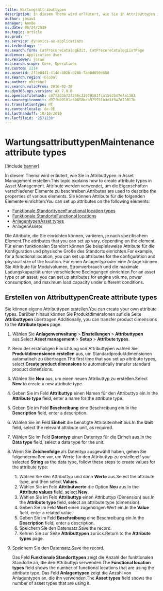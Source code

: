 ```yaml
---
title: Wartungsattributtypen
description: In diesem Thema wird erläutert, wie Sie in Attributtypen in Asset Management erstellen.
author: josaw1
manager: AnnBe
ms.date: 06/24/2019
ms.topic: article
ms.prod: ''
ms.service: dynamics-ax-applications
ms.technology: ''
ms.search.form: CatProcureCatalogEdit, CatProcureCatalogListPage
audience: Application User
ms.reviewer: josaw
ms.search.scope: Core, Operations
ms.custom: 2214
ms.assetid: 2f3e0441-414d-402b-b28b-7ab0d650d658
ms.search.region: Global
ms.author: mkirknel
ms.search.validFrom: 2016-02-28
ms.dyn365.ops.version: AX 7.0.0
ms.openlocfilehash: c07f303b72f286c33979181fca1592b47efa1303
ms.sourcegitcommit: d37fb09101c30858bcb975931b3d8f947d72017b
ms.translationtype: HT
ms.contentlocale: de-DE
ms.lasthandoff: 10/10/2019
ms.locfileid: "2571230"
---
```

# <a name="maintenance-attribute-types"></a><span data-ttu-id="b457c-103">Wartungsattributtypen</span><span class="sxs-lookup"><span data-stu-id="b457c-103">Maintenance attribute types</span></span>

[!include [banner](../../includes/banner.md)]

 

<span data-ttu-id="b457c-104">In diesem Thema wird erläutert, wie Sie in Attributtypen in Asset Management erstellen.</span><span class="sxs-lookup"><span data-stu-id="b457c-104">This topic explains how to create attribute types in Asset Management.</span></span> <span data-ttu-id="b457c-105">Attribute werden verwendet, um die Eigenschaften verschiedener Elemente zu beschreiben.</span><span class="sxs-lookup"><span data-stu-id="b457c-105">Attributes are used to describe the properties of various elements.</span></span> <span data-ttu-id="b457c-106">Sie können Attribute für die folgenden Elemente einrichten:</span><span class="sxs-lookup"><span data-stu-id="b457c-106">You can set up attributes on the following elements:</span></span>

- [<span data-ttu-id="b457c-107">Funktionale Standorttypen</span><span class="sxs-lookup"><span data-stu-id="b457c-107">Functional location types</span></span>](../setup-for-functional-locations/functional-location-types.md)
- [<span data-ttu-id="b457c-108">Funktionale Standorte</span><span class="sxs-lookup"><span data-stu-id="b457c-108">Functional locations</span></span>](../functional-locations/create-functional-locations.md)
- [<span data-ttu-id="b457c-109">Anlagentypen</span><span class="sxs-lookup"><span data-stu-id="b457c-109">Asset types</span></span>](../setup-for-objects/object-types.md)
- <span data-ttu-id="b457c-110">Anlagen</span><span class="sxs-lookup"><span data-stu-id="b457c-110">Assets</span></span>

<span data-ttu-id="b457c-111">Die Attribute, die Sie einrichten können, variieren, je nach spezifischem Element.</span><span class="sxs-lookup"><span data-stu-id="b457c-111">The attributes that you can set up vary, depending on the element.</span></span> <span data-ttu-id="b457c-112">Für einen funktionalen Standort können Sie beispielsweise Attribute für die Konfiguration und physische Größe des Standorts einrichten.</span><span class="sxs-lookup"><span data-stu-id="b457c-112">For example, for a functional location, you can set up attributes for the configuration and physical size of the location.</span></span> <span data-ttu-id="b457c-113">Für einen Anlagentyp oder eine Anlage können Sie Attribute für Modulvolumen, Stromverbrauch und die maximale Ladungskapazität unter verschiedene Bedingungen einrichten.</span><span class="sxs-lookup"><span data-stu-id="b457c-113">For an asset type or an asset, you can set up attributes for engine volume, power consumption, and maximum load capacity under different conditions.</span></span>

## <a name="create-attribute-types"></a><span data-ttu-id="b457c-114">Erstellen von Attributtypen</span><span class="sxs-lookup"><span data-stu-id="b457c-114">Create attribute types</span></span>

<span data-ttu-id="b457c-115">Sie können eigene Attributtypen erstellen.</span><span class="sxs-lookup"><span data-stu-id="b457c-115">You can create your own attribute types.</span></span> <span data-ttu-id="b457c-116">Darüber hinaus können Sie Produktdimensionen auf die Seite **Attributtypen** übertragen.</span><span class="sxs-lookup"><span data-stu-id="b457c-116">Additionally, you can transfer product dimensions to the **Attribute types** page.</span></span>

1. <span data-ttu-id="b457c-117">Wählen Sie **Anlagenverwaltung** \> **Einstellungen** \> **Attributtypen** aus.</span><span class="sxs-lookup"><span data-stu-id="b457c-117">Select **Asset management** \> **Setup** \> **Attribute types**.</span></span>
2. <span data-ttu-id="b457c-118">Beim der erstmaligen Einrichtung von Attributtypen wählen Sie **Produktdimensionen erstellen** aus, um Standardproduktdimensionen automatisch zu übertragen.</span><span class="sxs-lookup"><span data-stu-id="b457c-118">The first time that you set up attribute types, select **Create product dimensions** to automatically transfer standard product dimensions.</span></span>
3. <span data-ttu-id="b457c-119">Wählen Sie **Neu** aus, um einen neuen Attributtyp zu erstellen.</span><span class="sxs-lookup"><span data-stu-id="b457c-119">Select **New** to create a new attribute type.</span></span>
4. <span data-ttu-id="b457c-120">Geben Sie im Feld **Attributtyp** einen Namen für den Attributtyp ein.</span><span class="sxs-lookup"><span data-stu-id="b457c-120">In the **Attribute type** field, enter a name for the attribute type.</span></span>
5. <span data-ttu-id="b457c-121">Geben Sie im Feld **Beschreibung** eine Beschreibung ein.</span><span class="sxs-lookup"><span data-stu-id="b457c-121">In the **Description** field, enter a description.</span></span>
6. <span data-ttu-id="b457c-122">Wählen Sie im Feld **Einheit** die benötigte Attributeinheit aus.</span><span class="sxs-lookup"><span data-stu-id="b457c-122">In the **Unit** field, select the relevant attribute unit, as required.</span></span>
7. <span data-ttu-id="b457c-123">Wählen Sie im Feld **Datentyp** einen Datentyp für die Einheit aus.</span><span class="sxs-lookup"><span data-stu-id="b457c-123">In the **Data type** field, select a data type for the unit.</span></span>
8. <span data-ttu-id="b457c-124">Wenn Sie **Zeichenfolge** als Datentyp ausgewählt haben, gehen Sie folgendermaßen vor, um Werte für den Attributtyp zu erstellen:</span><span class="sxs-lookup"><span data-stu-id="b457c-124">If you selected **String** as the data type, follow these steps to create values for the attribute type:</span></span>

    1. <span data-ttu-id="b457c-125">Wählen Sie den Attributtyp und dann **Werte** aus.</span><span class="sxs-lookup"><span data-stu-id="b457c-125">Select the attribute type, and then select **Values**.</span></span>
    2. <span data-ttu-id="b457c-126">Wählen Sie im Feld **Attributwerte** die Option **Neu** aus.</span><span class="sxs-lookup"><span data-stu-id="b457c-126">In the **Attribute values** field, select **New**.</span></span>
    3. <span data-ttu-id="b457c-127">Wählen Sie im Feld **Attributtyp** einen Attributtyp (Dimension) aus.</span><span class="sxs-lookup"><span data-stu-id="b457c-127">In the **Attribute type** field, select an attribute type (dimension).</span></span>
    4. <span data-ttu-id="b457c-128">Geben Sie im Feld **Wert** einen zugehörigen Wert ein.</span><span class="sxs-lookup"><span data-stu-id="b457c-128">In the **Value** field, enter a related value.</span></span>
    5. <span data-ttu-id="b457c-129">Geben Sie im Feld **Beschreibung** eine Beschreibung ein.</span><span class="sxs-lookup"><span data-stu-id="b457c-129">In the **Description** field, enter a description.</span></span>
    6. <span data-ttu-id="b457c-130">Speichern Sie den Datensatz.</span><span class="sxs-lookup"><span data-stu-id="b457c-130">Save the record.</span></span>
    7. <span data-ttu-id="b457c-131">Kehren Sie zur Seite **Attributtypen** zurück.</span><span class="sxs-lookup"><span data-stu-id="b457c-131">Return to the **Attribute types** page.</span></span>

9. <span data-ttu-id="b457c-132">Speichern Sie den Datensatz.</span><span class="sxs-lookup"><span data-stu-id="b457c-132">Save the record.</span></span>

    <span data-ttu-id="b457c-133">Das Feld **Funktionale Standorttypen** zeigt die Anzahl der funktionalen Standorte an, die den Attributtyp verwenden.</span><span class="sxs-lookup"><span data-stu-id="b457c-133">The **Functional location types** field shows the number of functional locations that are using the attribute type.</span></span> <span data-ttu-id="b457c-134">Das Feld **Anlagentypen** zeigt die Anzahl von Anlagentypen an, die ihn verwenden.</span><span class="sxs-lookup"><span data-stu-id="b457c-134">The **Asset types** field shows the number of asset types that are using it.</span></span>
